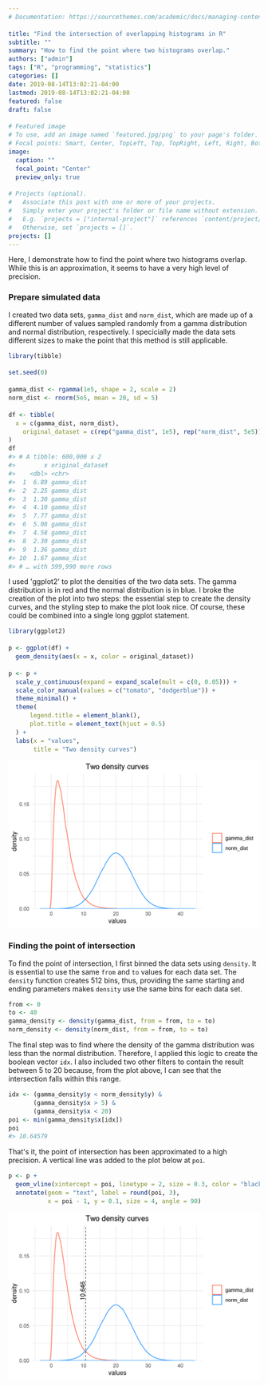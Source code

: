 ```yaml
---
# Documentation: https://sourcethemes.com/academic/docs/managing-content/

title: "Find the intersection of overlapping histograms in R"
subtitle: ""
summary: "How to find the point where two histograms overlap."
authors: ["admin"]
tags: ["R", "programming", "statistics"]
categories: []
date: 2019-08-14T13:02:21-04:00
lastmod: 2019-08-14T13:02:21-04:00
featured: false
draft: false

# Featured image
# To use, add an image named `featured.jpg/png` to your page's folder.
# Focal points: Smart, Center, TopLeft, Top, TopRight, Left, Right, BottomLeft, Bottom, BottomRight.
image:
  caption: ""
  focal_point: "Center"
  preview_only: true

# Projects (optional).
#   Associate this post with one or more of your projects.
#   Simply enter your project's folder or file name without extension.
#   E.g. `projects = ["internal-project"]` references `content/project/deep-learning/index.md`.
#   Otherwise, set `projects = []`.
projects: []
---
```


Here, I demonstrate how to find the point where two histograms overlap. While this is an approximation, it seems to have a very high level of precision. 

### Prepare simulated data

I created two data sets, `gamma_dist` and `norm_dist`, which are made up of a different number of values sampled randomly from a gamma distribution and normal distribution, respectively. I specicially made the data sets different sizes to make the point that this method is still applicable.

```r
library(tibble)

set.seed(0)

gamma_dist <- rgamma(1e5, shape = 2, scale = 2)
norm_dist <- rnorm(5e5, mean = 20, sd = 5)

df <- tibble(
  x = c(gamma_dist, norm_dist),
	original_dataset = c(rep("gamma_dist", 1e5), rep("norm_dist", 5e5))
)
df
#> # A tibble: 600,000 x 2
#>        x original_dataset
#>    <dbl> <chr>
#>  1  6.89 gamma_dist
#>  2  2.25 gamma_dist
#>  3  1.30 gamma_dist
#>  4  4.10 gamma_dist
#>  5  7.77 gamma_dist
#>  6  5.08 gamma_dist
#>  7  4.58 gamma_dist
#>  8  2.30 gamma_dist
#>  9  1.36 gamma_dist
#> 10  1.67 gamma_dist
#> # … with 599,990 more rows
```
I used 'ggplot2' to plot the densities of the two data sets. The gamma distribution is in red and the normal distribution is in blue. I broke the creation of the plot into two steps: the essential step to create the density curves, and the styling step to make the plot look nice. Of course, these could be combined into a single long ggplot statement.

```r
library(ggplot2)

p <- ggplot(df) +
  geom_density(aes(x = x, color = original_dataset))

p <- p +
  scale_y_continuous(expand = expand_scale(mult = c(0, 0.05))) +
  scale_color_manual(values = c("tomato", "dodgerblue")) +
  theme_minimal() +
  theme(
      legend.title = element_blank(),
      plot.title = element_text(hjust = 0.5)
  ) +
  labs(x = "values",
       title = "Two density curves")
```

![](plot1.png)

### Finding the point of intersection

To find the point of intersection, I first binned the data sets using `density`. It is essential to use the same `from` and `to` values for each data set. The `density` function creates 512 bins, thus, providing the same starting and ending parameters makes `density` use the same bins for each data set.

```r
from <- 0
to <- 40
gamma_density <- density(gamma_dist, from = from, to = to)
norm_density <- density(norm_dist, from = from, to = to)
```
The final step was to find where the density of the gamma distribution was less than the normal distribution. Therefore, I applied this logic to create the boolean vector `idx`. I also included two other filters to contain the result between 5 to 20 because, from the plot above, I can see that the intersection falls within this range.

```r
idx <- (gamma_density$y < norm_density$y) &
       (gamma_density$x > 5) &
       (gamma_density$x < 20)
poi <- min(gamma_density$x[idx])
poi
#> 10.64579
```
That's it, the point of intersection has been approximated to a high precision. A vertical line was added to the plot below at `poi`.

```r
p <- p + 
  geom_vline(xintercept = poi, linetype = 2, size = 0.3, color = "black") +
  annotate(geom = "text", label = round(poi, 3),
           x = poi - 1, y = 0.1, size = 4, angle = 90)
```

![](plot2.png)
